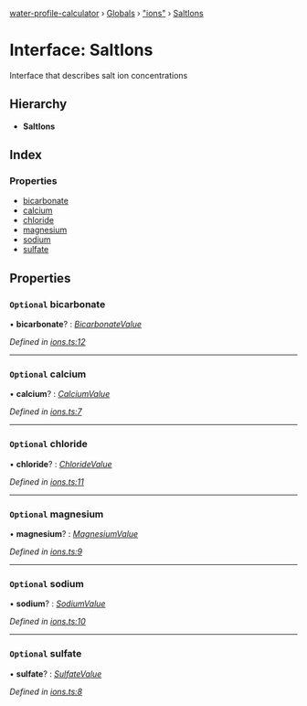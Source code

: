 [water-profile-calculator](../README.md) › [Globals](../globals.md) › ["ions"](../modules/_ions_.md) › [SaltIons](_ions_.saltions.md)

# Interface: SaltIons

Interface that describes salt ion concentrations

## Hierarchy

* **SaltIons**

## Index

### Properties

* [bicarbonate](_ions_.saltions.md#optional-bicarbonate)
* [calcium](_ions_.saltions.md#optional-calcium)
* [chloride](_ions_.saltions.md#optional-chloride)
* [magnesium](_ions_.saltions.md#optional-magnesium)
* [sodium](_ions_.saltions.md#optional-sodium)
* [sulfate](_ions_.saltions.md#optional-sulfate)

## Properties

### `Optional` bicarbonate

• **bicarbonate**? : *[BicarbonateValue](../classes/_units_.bicarbonatevalue.md)*

*Defined in [ions.ts:12](https://github.com/anttileppa/water-profile-calculator/blob/5b306f6/src/ions.ts#L12)*

___

### `Optional` calcium

• **calcium**? : *[CalciumValue](../classes/_units_.calciumvalue.md)*

*Defined in [ions.ts:7](https://github.com/anttileppa/water-profile-calculator/blob/5b306f6/src/ions.ts#L7)*

___

### `Optional` chloride

• **chloride**? : *[ChlorideValue](../classes/_units_.chloridevalue.md)*

*Defined in [ions.ts:11](https://github.com/anttileppa/water-profile-calculator/blob/5b306f6/src/ions.ts#L11)*

___

### `Optional` magnesium

• **magnesium**? : *[MagnesiumValue](../classes/_units_.magnesiumvalue.md)*

*Defined in [ions.ts:9](https://github.com/anttileppa/water-profile-calculator/blob/5b306f6/src/ions.ts#L9)*

___

### `Optional` sodium

• **sodium**? : *[SodiumValue](../classes/_units_.sodiumvalue.md)*

*Defined in [ions.ts:10](https://github.com/anttileppa/water-profile-calculator/blob/5b306f6/src/ions.ts#L10)*

___

### `Optional` sulfate

• **sulfate**? : *[SulfateValue](../classes/_units_.sulfatevalue.md)*

*Defined in [ions.ts:8](https://github.com/anttileppa/water-profile-calculator/blob/5b306f6/src/ions.ts#L8)*
